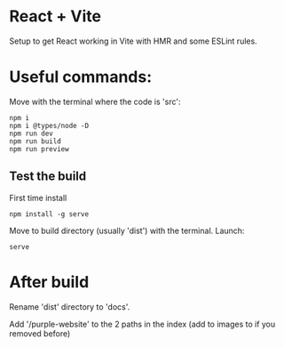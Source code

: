 # React + Vite

Setup to get React working in Vite with HMR and some ESLint rules.

# Useful commands:

Move with the terminal where the code is 'src':
```
npm i
npm i @types/node -D
npm run dev
npm run build
npm run preview
```
## Test the build

First time install
```
npm install -g serve
```
Move to build directory (usually 'dist') with the terminal. Launch:
```
serve
```

# After build

Rename 'dist' directory to 'docs'.

Add '/purple-website' to the 2 paths in the index (add to images to if you removed before) 